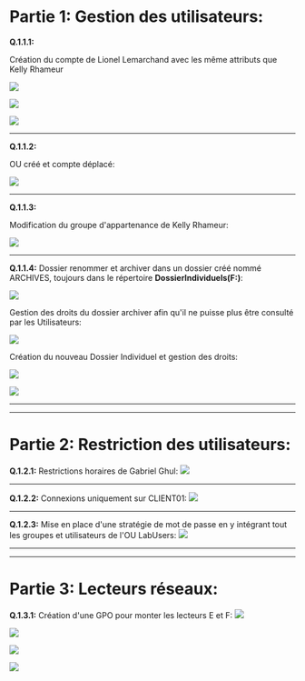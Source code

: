 # **Partie 1: Gestion des utilisateurs:**

**Q.1.1.1:**

Création du compte de Lionel Lemarchand avec les même attributs que Kelly Rhameur

![](https://github.com/Bilal-Aldimashq/Checkpoint_3/blob/main/Ressources/Q111_1.png?raw=true)

![](https://github.com/Bilal-Aldimashq/Checkpoint_3/blob/main/Ressources/Q111_2.png?raw=true)

![](https://github.com/Bilal-Aldimashq/Checkpoint_3/blob/main/Ressources/Q111_3.png?raw=true)

___________________
**Q.1.1.2:**

OU créé et compte déplacé:

![](https://github.com/Bilal-Aldimashq/Checkpoint_3/blob/main/Ressources/Q112_1.png?raw=true)

______________________
**Q.1.1.3:**

Modification du groupe d'appartenance de Kelly Rhameur:

![](https://github.com/Bilal-Aldimashq/Checkpoint_3/blob/main/Ressources/Q113_1.png?raw=true)

______________________

**Q.1.1.4:**
Dossier renommer et archiver dans un dossier créé nommé ARCHIVES, toujours dans le répertoire **DossierIndividuels(F:)**:

![](https://github.com/Bilal-Aldimashq/Checkpoint_3/blob/main/Ressources/Q114_1.png?raw=true)

Gestion des droits du dossier archiver afin qu'il ne puisse plus être consulté par les Utilisateurs:

![](https://github.com/Bilal-Aldimashq/Checkpoint_3/blob/main/Ressources/Q114_2.0.png?raw=true)

Création du nouveau Dossier Individuel et gestion des droits:

![](https://github.com/Bilal-Aldimashq/Checkpoint_3/blob/main/Ressources/Q114_3.png?raw=true)

![](https://github.com/Bilal-Aldimashq/Checkpoint_3/blob/main/Ressources/Q114_4.0.png?raw=true)


_____________________
_____________________

# **Partie 2: Restriction des utilisateurs:**

**Q.1.2.1:**
Restrictions horaires de Gabriel Ghul:
![](https://github.com/Bilal-Aldimashq/Checkpoint_3/blob/main/Ressources/Q211_2.png?raw=true)

_____________________

**Q.1.2.2:**
Connexions uniquement sur CLIENT01:
![](https://github.com/Bilal-Aldimashq/Checkpoint_3/blob/main/Ressources/Q122_1.png?raw=true)

____________________

**Q.1.2.3:**
Mise en place d'une stratégie de mot de passe en y intégrant tout les groupes et utilisateurs de l'OU LabUsers:
![](https://github.com/Bilal-Aldimashq/Checkpoint_3/blob/main/Ressources/Q123_1.png?raw=true)

____________________
____________________

# **Partie 3: Lecteurs réseaux:**

**Q.1.3.1:**
Création d'une GPO pour monter les lecteurs E et F:
![](https://github.com/Bilal-Aldimashq/Checkpoint_3/blob/main/Ressources/Q131_1.png?raw=true)

![](https://github.com/Bilal-Aldimashq/Checkpoint_3/blob/main/Ressources/Q131_2.png?raw=true)

![](https://github.com/Bilal-Aldimashq/Checkpoint_3/blob/main/Ressources/Q131_3.png?raw=true)

![](https://github.com/Bilal-Aldimashq/Checkpoint_3/blob/main/Ressources/Q132_4.png?raw=true)
